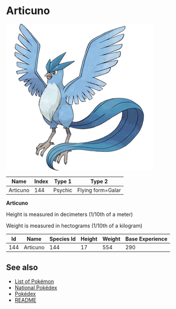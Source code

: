 # Articuno


![Articuno](images/144.png)

| **Name** | **Index** | **Type 1** | **Type 2** |
|----|----|----|----|
| Articuno | 144 | Psychic | Flying form=Galar  |

**Articuno** 


Height is measured in decimeters (1/10th of a meter)

Weight is measured in hectograms (1/10th of a kilogram)

| **Id** | **Name** | **Species Id** | **Height** | **Weight** | **Base Experience** |
|--------|----------|----------------|------------|------------|---------------------|
| 144 | Articuno | 144 | 17 | 554 | 290 |


## See also

- [List of Pokémon](../pokemon.md)
- [National Pokédex](../national_pokedex.md)
- [Pokédex](../pokedex.md)
- [README](../README.md)
